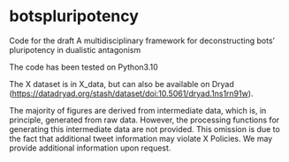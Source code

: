 # botspluripotency
 
Code for the draft A multidisciplinary framework for deconstructing bots’ pluripotency in dualistic antagonism

The code has been tested on Python3.10

The X dataset is in X_data, but can also be available on Dryad (https://datadryad.org/stash/dataset/doi:10.5061/dryad.1ns1rn91w).

The majority of figures are derived from intermediate data, which is, in principle, generated from raw data. However, the processing functions for generating this intermediate data are not provided. This omission is due to the fact that additional tweet information may violate X Policies. We may provide additional information upon request.
